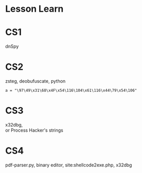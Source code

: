# Lesson Learn

# CS1
dnSpy

# CS2
zsteg, deobufuscate, python
```
a = "\97\49\x31\68\x4F\x54\116\104\x61\116\x44\79\x54\106"
```

# CS3
x32dbg,  
or Process Hacker's strings

# CS4
pdf-parser.py, binary editor, site:shellcode2exe.php, x32dbg